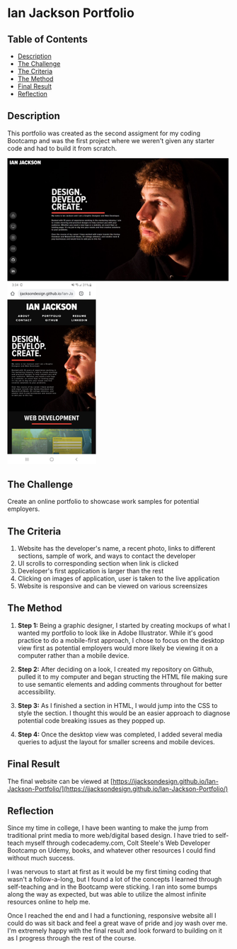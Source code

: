 # Ian Jackson Portfolio

## Table of Contents
* [Description](#description)
* [The Challenge](#challenge)
* [The Criteria](#criteria)
* [The Method](#method)
* [Final Result](#results)
* [Reflection](#reflection)


## Description <a name="description"></a>
This portfolio was created as the second assigment for my coding Bootcamp and was the first project where we weren't given any starter code and had to build it from scratch.

<img src="./screenshots/desktop-view.jpg" width="500">
<img src="./screenshots/mobile-view.jpg" width="200">

## The Challenge <a name="challenge"></a>
Create an online portfolio to showcase work samples for potential employers.

## The Criteria <a name="criteria"></a>
1. Website has the developer's name, a recent photo, links to different sections, sample of work, and ways to contact the developer
1. UI scrolls to corresponding section when link is clicked
1. Developer's first application is larger than the rest
1. Clicking on images of application, user is taken to the live application
1. Website is responsive and can be viewed on various screensizes

## The Method <a name="method"></a>
1. **Step 1:** Being a graphic designer, I started by creating mockups of what I wanted my portfolio to look like in Adobe Illustrator. While it's good practice to do a mobile-first approach, I chose to focus on the desktop view first as potential employers would more likely be viewing it on a computer rather than a mobile device.  

1. **Step 2:** After deciding on a look, I created my repository on Github, pulled it to my computer and began structing the HTML file making sure to use semantic elements and adding comments throughout for better accessibility.   

1. **Step 3:** As I finished a section in HTML, I would jump into the CSS to style the section. I thought this would be an easier approach to diagnose potential code breaking issues as they popped up. 

1. **Step 4:** Once the desktop view was completed, I added several media queries to adjust the layout for smaller screens and mobile devices. 

## Final Result <a name="results"></a>
The final website can be viewed at [https://ijacksondesign.github.io/Ian-Jackson-Portfolio/](https://ijacksondesign.github.io/Ian-Jackson-Portfolio/)

## Reflection <a name="reflection"></a>
Since my time in college, I have been wanting to make the jump from traditional print media to more web/digital based design. I have tried to self-teach myself through codecademy.com, Colt Steele's Web Developer Bootcamp on Udemy, books, and whatever other resources I could find without much success. 

I was nervous to start at first as it would be my first timing coding that wasn't a follow-a-long, but I found a lot of the concepts I learned through self-teaching and in the Bootcamp were sticking. I ran into some bumps along the way as expected, but was able to utilize the almost infinite resources online to help me. 

Once I reached the end and I had a functioning, responsive website all I could do was sit back and feel a great wave of pride and joy wash over me. I'm extremely happy with the final result and look forward to building on it as I progress through the rest of the course. 